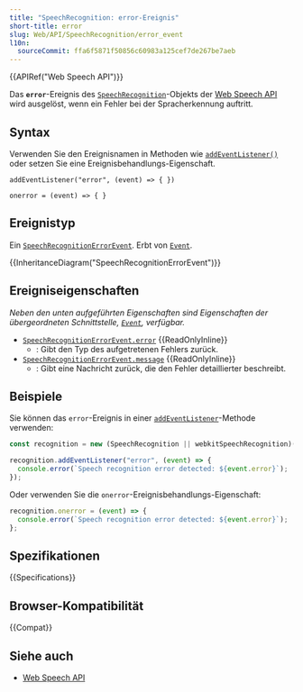 ```yaml
---
title: "SpeechRecognition: error-Ereignis"
short-title: error
slug: Web/API/SpeechRecognition/error_event
l10n:
  sourceCommit: ffa6f5871f50856c60983a125cef7de267be7aeb
---
```


{{APIRef("Web Speech API")}}

Das **`error`**-Ereignis des [`SpeechRecognition`](/de/docs/Web/API/SpeechRecognition)-Objekts der [Web Speech API](/de/docs/Web/API/Web_Speech_API) wird ausgelöst, wenn ein Fehler bei der Spracherkennung auftritt.

## Syntax

Verwenden Sie den Ereignisnamen in Methoden wie [`addEventListener()`](/de/docs/Web/API/EventTarget/addEventListener) oder setzen Sie eine Ereignisbehandlungs-Eigenschaft.

```js-nolint
addEventListener("error", (event) => { })

onerror = (event) => { }
```

## Ereignistyp

Ein [`SpeechRecognitionErrorEvent`](/de/docs/Web/API/SpeechRecognitionErrorEvent). Erbt von [`Event`](/de/docs/Web/API/Event).

{{InheritanceDiagram("SpeechRecognitionErrorEvent")}}

## Ereigniseigenschaften

_Neben den unten aufgeführten Eigenschaften sind Eigenschaften der übergeordneten Schnittstelle, [`Event`](/de/docs/Web/API/Event), verfügbar._

- [`SpeechRecognitionErrorEvent.error`](/de/docs/Web/API/SpeechRecognitionErrorEvent/error) {{ReadOnlyInline}}
  - : Gibt den Typ des aufgetretenen Fehlers zurück.
- [`SpeechRecognitionErrorEvent.message`](/de/docs/Web/API/SpeechRecognitionErrorEvent/message) {{ReadOnlyInline}}
  - : Gibt eine Nachricht zurück, die den Fehler detaillierter beschreibt.

## Beispiele

Sie können das `error`-Ereignis in einer [`addEventListener`](/de/docs/Web/API/EventTarget/addEventListener)-Methode verwenden:

```js
const recognition = new (SpeechRecognition || webkitSpeechRecognition)();

recognition.addEventListener("error", (event) => {
  console.error(`Speech recognition error detected: ${event.error}`);
});
```

Oder verwenden Sie die `onerror`-Ereignisbehandlungs-Eigenschaft:

```js
recognition.onerror = (event) => {
  console.error(`Speech recognition error detected: ${event.error}`);
};
```

## Spezifikationen

{{Specifications}}

## Browser-Kompatibilität

{{Compat}}

## Siehe auch

- [Web Speech API](/de/docs/Web/API/Web_Speech_API)
